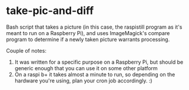 # take-pic-and-diff
Bash script that takes a picture (in this case, the raspistill program as it's meant to run on a Raspberry Pi), and uses ImageMagick's compare program to determine if a newly taken picture warrants processing.

Couple of notes:
1. It was written for a specific purpose on a Raspberry Pi, but should be generic enough that you can use it on some other platform
2. On a raspi b+ it takes almost a minute to run, so depending on the hardware you're using, plan your cron job accordingly. :)
